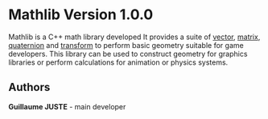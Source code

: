 # Mathlib Version 1.0.0

Mathlib is a C++ math library developed
It provides a suite of [vector][], [matrix][], [quaternion][] and [transform][] to perform basic geometry suitable for game developers.
This library can be used to construct geometry for graphics libraries or perform calculations for animation or physics systems.

## Authors

**Guillaume JUSTE** - main developer

[matrix]: http://en.wikipedia.org/wiki/Matrix_(mathematics)
[quaternion]: http://en.wikipedia.org/wiki/Quaternion
[vector]: http://en.wikipedia.org/wiki/Euclidean_vector
[transform]: https://en.wikipedia.org/wiki/Transformation_matrix
